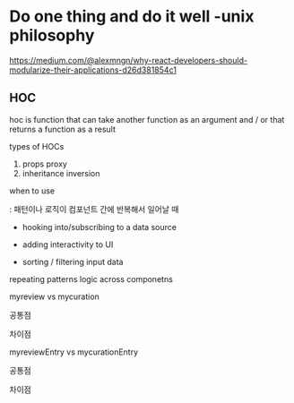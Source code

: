 # Do one thing and do it well -unix philosophy

https://medium.com/@alexmngn/why-react-developers-should-modularize-their-applications-d26d381854c1







## HOC

hoc is function that can take another function as an argument and / or that returns a function as a result



types of HOCs

1. props proxy 
2. inheritance inversion



when to use

: 패턴이나 로직이 컴포넌트 간에 반복해서 일어날 때

- hooking into/subscribing to a data source

- adding interactivity to UI

- sorting / filtering input data

  

repeating patterns logic across componetns



myreview vs mycuration

공통점





차이점





myreviewEntry vs mycurationEntry

공통점





차이점